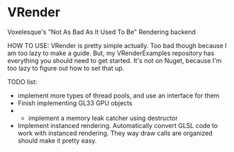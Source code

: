 # VRender
Voxelesque's "Not As Bad As It Used To Be" Rendering backend

HOW TO USE:
VRender is pretty simple actually.
Too bad though because I am too lazy to make a guide.
But, my VRenderExamples repository has everything you should need to get started.
It's not on Nuget, because I'm too lazy to figure out how to set that up.


TODO list:
- implement more types of thread pools, and use an interface for them
- Finish implementing GL33 GPU objects
- - implement a memory leak catcher using destructor
- Implement instanced rendering. Automatically convert GLSL code to work with instanced rendering. They way draw calls are organized should make it pretty easy.
